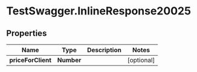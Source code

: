 # TestSwagger.InlineResponse20025

## Properties

Name | Type | Description | Notes
------------ | ------------- | ------------- | -------------
**priceForClient** | **Number** |  | [optional] 


